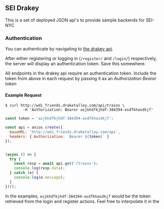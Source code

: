 ## SEI Drakey

This is a set of deployed JSON api's to provide sample backends for SEI-NYC

### Authentication

You can authenticate by navigating to [the drakey api](http://wdi_friends.draketalley.com/login/).

After either registering or logging in (`/register/` and `/login/`) respectively, the server will display an authentication token.  Save this somewhere.

All endpoints in the drakey api require an authentication token.  Include the token from above in each request by passing it as an *Authorization Bearer token*

#### Example Request

```curl
$ curl http://wdi_friends.draketalley.com/api/trains \
		-H 'Authorization: Bearer asjkhdfkjhdf-384394-asdfkhasdkjf'
```

```javascript
const token = 'asjkhdfkjhdf-384394-asdfkhasdkjf';

const api = axios.create({
  baseURL: 'http://wdi_friends.draketalley.com/api',
  headers: { Authorization: `Bearer ${token}` }
});


(async () => {
  try {
    const resp = await api.get('/trains');
    console.log(resp.data);
  } catch (e) {
    console.log(e.message);
  }
})();
```

In the examples, `asjkhdfkjhdf-384394-asdfkhasdkjf` would be the token retrieved from the login and register actions.  Feel free to interpolate it in the 